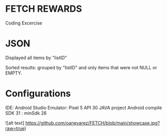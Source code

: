 # FETCH REWARDS
Coding Excercise

# JSON
Displayed all items by "listID"

Sorted results: grouped by "listID"
and only items that were not NULL or EMPTY.

# Configurations
IDE: Android Studio
Emulator: Pixel 5 API 30
JAVA project
Android compile SDK 31 : minSdk 26

![alt text] https://github.com/oanevarez/FETCH/blob/main/showcase.jpg?raw=true)
